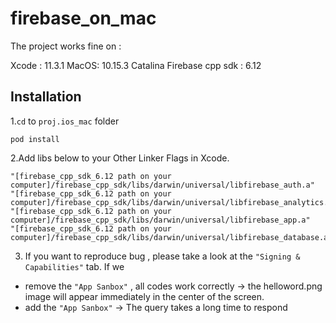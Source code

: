 # firebase_on_mac

The project works fine on :

Xcode : 11.3.1
MacOS: 10.15.3 Catalina
Firebase cpp sdk : 6.12

Installation
---------------
1.`cd` to `proj.ios_mac` folder

```
pod install
```

2.Add libs below to your Other Linker Flags in Xcode.
```
"[firebase_cpp_sdk_6.12 path on your computer]/firebase_cpp_sdk/libs/darwin/universal/libfirebase_auth.a"
"[firebase_cpp_sdk_6.12 path on your computer]/firebase_cpp_sdk/libs/darwin/universal/libfirebase_analytics.a"
"[firebase_cpp_sdk_6.12 path on your computer]/firebase_cpp_sdk/libs/darwin/universal/libfirebase_app.a"
"[firebase_cpp_sdk_6.12 path on your computer]/firebase_cpp_sdk/libs/darwin/universal/libfirebase_database.a"
```

3. If you want to reproduce bug , please take a look at the `"Signing & Capabilities"` tab. If we
+ remove the `"App Sanbox"` , all codes work correctly -> the helloword.png image will appear immediately in the center of the screen.
+ add the `"App Sanbox"` -> The query takes a long time to respond   
